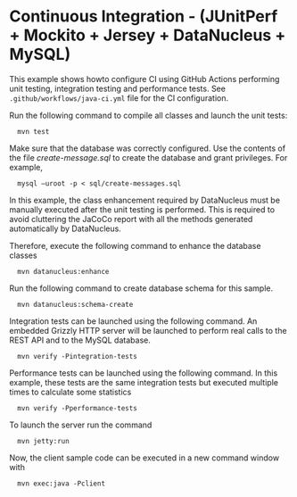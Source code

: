 Continuous Integration - (JUnitPerf + Mockito + Jersey + DataNucleus + MySQL)
=============================================================================

This example shows howto configure CI using GitHub Actions performing unit testing, integration testing and performance tests.
See `.github/workflows/java-ci.yml` file for the CI configuration.

Run the following command to compile all classes and launch the unit tests:

      mvn test

Make sure that the database was correctly configured. Use the contents of the file *create-message.sql* to create the database and grant privileges. For example,

      mysql –uroot -p < sql/create-messages.sql

In this example, the class enhancement required by DataNucleus must be manually executed after the unit testing is performed.
This is required to avoid cluttering the JaCoCo report with all the methods generated automatically by DataNucleus.

Therefore, execute the following command to enhance the database classes

      mvn datanucleus:enhance

Run the following command to create database schema for this sample.

      mvn datanucleus:schema-create

Integration tests can be launched using the following command. An embedded Grizzly HTTP server will be launched to perform real calls
to the REST API and to the MySQL database.

      mvn verify -Pintegration-tests

Performance tests can be launched using the following command. In this example, these tests are the same integration tests but executed
multiple times to calculate some statistics

      mvn verify -Pperformance-tests

To launch the server run the command

      mvn jetty:run

Now, the client sample code can be executed in a new command window with
      
      mvn exec:java -Pclient
